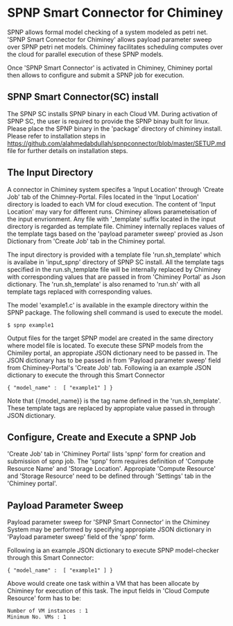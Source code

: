 SPNP Smart Connector for Chiminey
=====================================
SPNP allows formal model checking of a system modeled as petri net.  'SPNP Smart Connector for Chiminey' allows payload parameter sweep over SPNP petri net models. Chiminey facilitates scheduling computes over the cloud for parallel execution of these SPNP models.

Once 'SPNP Smart Connector' is activated in Chiminey, Chiminey portal then allows to configure and submit a SPNP job for execution.

SPNP Smart Connector(SC) install
-------------------------------------
The SPNP SC installs SPNP binary in each Cloud VM. During activation of SPNP SC, the user is required to provide the SPNP binay built for linux. Please place the SPNP binary in the 'package' directory of chiminey install. Please refer to installation steps in https://github.com/alahmedabdullah/spnpconnector/blob/master/SETUP.md file for further details on installation steps.

The Input Directory
-------------------
A connector in Chiminey system specifes a 'Input Location' through 'Create Job' tab of the Chimney-Portal. Files located in the 'Input Location' directory is loaded to each VM for cloud execution. The content of 'Input Location' may vary for different runs. Chiminey allows parameteisation of the input envrionment. Any file with '_template' suffix located in the input directory is regarded as template file. Chiminey internally replaces values of the template tags based on the 'payload parameter sweep' provied as Json Dictionary from 'Create Job' tab in the Chiminey portal.

The input directory is provided with a template file 'run.sh_template' which is availabe in 'input_spnp' directory of SPNP SC install. All the template tags specified in  the run.sh_template file will be internally replaced by Chiminey with corresponding values that are passed in from 'Chiminey Portal' as Json dictionary. The 'run.sh_template' is  also renamed to 'run.sh' with all template tags replaced with corresponding values.

The model 'example1.c' is available in the example directory within the SPNP package. The following shell command is  used to execute the model.

```
$ spnp example1
```

Output files for the target SPNP model are created in the same directory where model file is located. To execute these SPNP models from the Chimiley portal, an appropiate JSON dictionary need to be passed in.  The JSON dictionary has to be passed in from 'Payload parameter sweep' field from Chiminey-Portal's 'Create Job' tab. Following ia an example JSON dictionary to execute the through this Smart Connector 

```
{ "model_name" :  [ "example1" ] }

```

Note that {{model_name}} is the tag name defined in the 'run.sh_template'. These template tags are replaced by appropiate value passed in through JSON dictionary.


Configure, Create and Execute a SPNP Job
---------------------------------------------
'Create Job' tab in 'Chiminey Portal' lists 'spnp' form for creation and submission of spnp job. The 'spnp' form requires definition of 'Compute Resource Name' and 'Storage Location'. Appropiate 'Compute Resource' and 'Storage Resource' need to be defined  through 'Settings' tab in the 'Chiminey portal'.

Payload Parameter Sweep
-----------------------
Payload parameter sweep for 'SPNP Smart Connector' in the Chiminey System may be performed by specifying appropiate JSON dictionary in 'Payload parameter sweep' field  of the 'spnp' form. 

Following ia an example JSON dictionary to execute SPNP model-checker through this Smart Connector:
```
{ "model_name" :  [ "example1" ] }
```

Above would create one task within a VM that has been allocate by Chiminey for execution of this task. The input fields in 'Cloud Compute Resource' form has to be:

```
Number of VM instances : 1
Minimum No. VMs : 1
```
